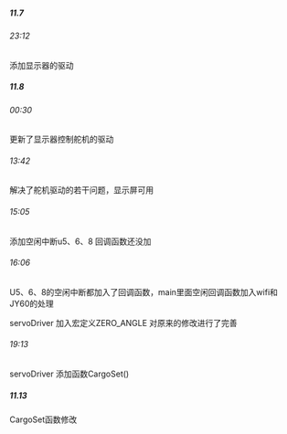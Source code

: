 ##### 11.7 

###### 23:12 

添加显示器的驱动

##### 11.8 

###### 00:30 

更新了显示器控制舵机的驱动

###### 13:42 

解决了舵机驱动的若干问题，显示屏可用

###### 15:05 

添加空闲中断u5、6、8 回调函数还没加

###### 16:06 

U5、6、8的空闲中断都加入了回调函数，main里面空闲回调函数加入wifi和JY60的处理

servoDriver 加入宏定义ZERO_ANGLE 对原来的修改进行了完善

###### 19:13

servoDriver 添加函数CargoSet()

##### 11.13

CargoSet函数修改
